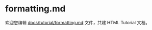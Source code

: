 formatting.md
===

欢迎您编辑 <a target="__blank" href="https://github.com/jaywcjlove/html-tutorial/blob/master/docs/tutorial/formatting.md">docs/tutorial/formatting.md</a> 文件，共建 HTML Tutorial 文档。
